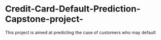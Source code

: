 # Credit-Card-Default-Prediction-Capstone-project-
This project is aimed at predicting the case of customers who may default 
